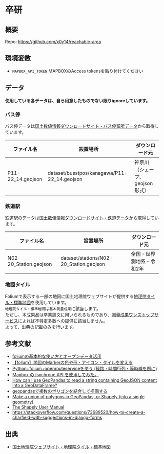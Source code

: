 # 卒研

## 概要
Repo: https://github.com/x0y14/reachable-area

## 環境変数
- `MAPBOX_API_TOKEN` MAPBOXのAccess tokensを貼り付けてください

## データ
**使用している各データは、自ら用意したものでない限りignoreしています。**

### バス停
バス停データは[国土数値情報ダウンロードサイト・バス停留所データ](https://nlftp.mlit.go.jp/ksj/gml/datalist/KsjTmplt-P11-v3_0.html)から取得しています。

| ファイル名             | 設置場所                                        | ダウンロード元             |
|-------------------|---------------------------------------------|---------------------|
| P11-22_14.geojson | dataset/busstpos/kanagawa/P11-22_14.geojson | 神奈川（シェープ、geojson形式） |


### 鉄道駅
鉄道駅のデータは[国土数値情報ダウンロードサイト・鉄道データ](https://nlftp.mlit.go.jp/ksj/gml/datalist/KsjTmplt-N02-v2_3.html)から取得しています。

| ファイル名                  | 設置場所                                    | ダウンロード元       |
|------------------------|-----------------------------------------|---------------| 
| N02-20_Station.geojson | dataset/stations/N02-20_Station.geojson | 全国・世界測地系・令和2年 |


### 地図タイル
Foliumで表示する一部の地図に国土地理院ウェブサイトが提供する[地理院タイル・標準地図](https://maps.gsi.go.jp/development/ichiran.html#std)を使用しています。  
`地理院タイル・標準地図`は`基本測量成果`に該当します。  
ただし、本成果品は卒業論文に用いられるものであり、[測量成果ワンストップサービス](https://onestop.gsi.go.jp/onestopservice/navi/nav5-2.html#5-2)によれば不特定多数への提供に該当しません。  
よって、出典の記載のみを行います。


## 参考文献
- [foliumの基本的な使い方とオープンデータ活用](https://qiita.com/Kumanuron-1910/items/12ce7aa02922927de2f4)
- [【folium】地図のMarkerの色や形・アイコン・タイルを変える](https://chayarokurokuro.hatenablog.com/entry/2020/09/02/212350)
- [Python+folium+openrouteserviceを使う (経路・時間行列・等時線を例に)](https://zenn.dev/takilog/articles/2be029ccd35972)
- [Mapbox の Isochrone API を使用してみた。](https://freedom-tech.hatenablog.com/entry/2020/09/27/231438)
- [How can I use GeoPandas to read a string containing GeoJSON content into a GeoDataFrame?](https://gis.stackexchange.com/questions/420163/how-can-i-use-geopandas-to-read-a-string-containing-geojson-content-into-a-geoda)
- [geopandasで複数のポリゴンを結合して描画する](https://qiita.com/HidKamiya/items/30c0620ded6013979cad)
- [Make a union of polygons in GeoPandas, or Shapely (into a single geometry)](https://stackoverflow.com/questions/40385782/make-a-union-of-polygons-in-geopandas-or-shapely-into-a-single-geometry)
- [The Shapely User Manual](https://shapely.readthedocs.io/en/stable/manual.html#shapely.ops.unary_union)
- https://stackoverflow.com/questions/73689520/how-to-create-a-charfield-with-suggestions-in-django-forms

## 出典
- [国土地理院ウェブサイト・地理院タイル・標準地図](https://maps.gsi.go.jp/development/ichiran.html#std)